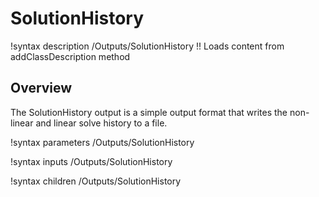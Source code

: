 # SolutionHistory

!syntax description /Outputs/SolutionHistory !! Loads content from addClassDescription method

## Overview

The SolutionHistory output is a simple output format that writes the non-linear and linear
solve history to a file.


!syntax parameters /Outputs/SolutionHistory

!syntax inputs /Outputs/SolutionHistory

!syntax children /Outputs/SolutionHistory
